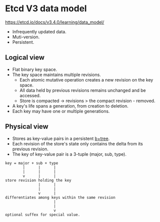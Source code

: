 # Etcd V3 data model

<https://etcd.io/docs/v3.4.0/learning/data_model/>

- Infrequently updated data.
- Muti-version.
- Persistent.

## Logical view

- Flat binary key space.
- The key space maintains multiple revisions.
  - Each atomic mutative operation creates a new revision on the key space.
  - All data held by previous revisions remains unchanged and be accessed.
  - Store is compacted -> revisions > the compact revision - removed.
- A key's life spans a generation, from creation to deletion.
- Each key may have one or multiple generations.

## Physical view

- Stores as key-value pairs in a persistent [b+tree](https://en.wikipedia.org/wiki/B%2B_tree).
- Each revision of the store's state only contains the delta from its previous revision.
- The key of key-value pair is a 3-tuple (major, sub, type).

```
key = major + sub + type
        |      |      |
        |      |      |
        v      |      |
store revision holding the key
               |      |
               |      |
               v      |
differentiates among keys within the same revision
                      |
                      |
                      v
optional suffex for special value.
```
